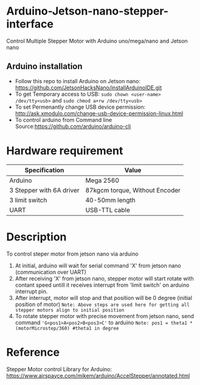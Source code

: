 # Arduino-Jetson-nano-stepper-interface
Control Multiple Stepper Motor with Arduino uno/mega/nano and Jetson nano


## Arduino installation
  - Follow this repo to install Arduino on Jetson nano: https://github.com/JetsonHacksNano/installArduinoIDE.git
  - To get Temporary access to USB: `sudo chown <user-name> /dev/tty<usb>` and `sudo chmod a+rw /dev/tty<usb>`
  - To set Permenantly change USB device permission: http://ask.xmodulo.com/change-usb-device-permission-linux.html
  - To control arduino from Command line Source:https://github.com/arduino/arduino-cli
  
# Hardware requirement

| Specification | Value |
| ------------- | ------------- |
| Arduino | Mega 2560 |
| 3 Stepper with 6A driver  |87kgcm torque, Without Encoder |
| 3 limit switch | 40-50mm length |
| UART | USB-TTL cable |

# Description

To control steper motor from jetson nano via arduino

  1. At initial, arduino will wait for serial command 'X' from jetson nano (communication over UART)
  2. After receiving 'X' from jetson nano, stepper motor will start rotate with contant speed untill it receives interrupt from 'limit switch' on arduino interrupt pin.
  3. After interrupt, motor will stop and that position will be 0 degree (initial position of motor)
  `Note: Above steps are used here for getting all stepper motors align to initial position `
  4. To rotate stepper motor with precise movement from jetson nano, send command `'G<pos1>A<pos2>B<pos3>C'` to arduino
  `Note: pos1 = theta1 * (motorMicrostep/360) #theta1 in degree`


# Reference 
Stepper Motor control Library for Arduino: https://www.airspayce.com/mikem/arduino/AccelStepper/annotated.html
